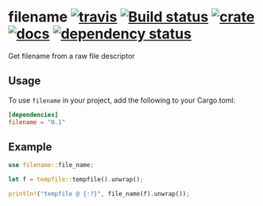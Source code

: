 # filename [![travis](https://travis-ci.org/flier/rust-filename.svg?branch=master)](https://travis-ci.org/flier/rust-filename) [![Build status](https://ci.appveyor.com/api/projects/status/jhlk20pjdrx0jh5u?svg=true)](https://ci.appveyor.com/project/flier/rust-filename) [![crate](https://img.shields.io/crates/v/filename.svg)](https://crates.io/crates/filename) [![docs](https://docs.rs/filename/badge.svg)](https://docs.rs/crate/filename/) [![dependency status](https://deps.rs/repo/github/flier/rust-filename/status.svg)](https://deps.rs/repo/github/flier/rust-filename)

Get filename from a raw file descriptor

## Usage

To use `filename` in your project, add the following to your Cargo.toml:

``` toml
[dependencies]
filename = "0.1"
```

## Example

```rust
use filename::file_name;

let f = tempfile::tempfile().unwrap();

println!("tempfile @ {:?}", file_name(f).unwrap());
```
